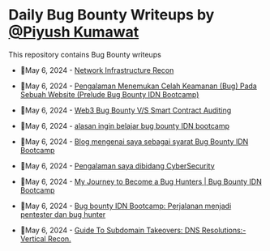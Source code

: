 # Daily Bug Bounty Writeups by [@Piyush Kumawat](https://twitter.com/piyush_supiy) 
This repository contains Bug Bounty writeups

<!-- BLOG-POST-LIST:START -->
 - 💯May 6, 2024 - [Network Infrastructure Recon](https://medium.com/@davidkarpinski1/network-infrastructure-recon-3d5741eec73b?source=rss------bug_bounty-5) 

 - 💯May 6, 2024 - [Pengalaman Menemukan Celah Keamanan &lpar;Bug&rpar; Pada Sebuah Website &lpar;Prelude Bug Bounty IDN Bootcamp&rpar;](https://medium.com/@nugrohoandyreza/pengalaman-menemukan-celah-keamanan-bug-pada-sebuah-website-prelude-bug-bounty-idn-bootcamp-7c4d6ad2af1f?source=rss------bug_bounty-5) 

 - 💯May 6, 2024 - [Web3 Bug Bounty V/S Smart Contract Auditing](https://securrtech.medium.com/web3-bug-bounty-v-s-smart-contract-auditing-94207960469d?source=rss------bug_bounty-5) 

 - 💯May 6, 2024 - [alasan ingin belajar bug bounty IDN bootcamp](https://medium.com/@ilhamsabana100/alasan-ingin-belajar-bug-bounty-idn-bootcamp-abf359e6a628?source=rss------bug_bounty-5) 

 - 💯May 6, 2024 - [Blog mengenai saya sebagai syarat Bug Bounty IDN Bootcamp](https://medium.com/@081335097475a/blog-mengenai-saya-sebagai-syarat-bug-bounty-idn-bootcamp-ba3a6d8cdf36?source=rss------bug_bounty-5) 

 - 💯May 6, 2024 - [Pengalaman saya dibidang CyberSecurity](https://medium.com/@ahmadfauzyhafidz/pengalaman-saya-dibidang-cybersecurity-6919e17302d8?source=rss------bug_bounty-5) 

 - 💯May 6, 2024 - [My Journey to Become a Bug Hunters | Bug Bounty IDN Bootcamp](https://wahyukiddies.medium.com/my-journey-to-become-a-bug-hunters-bug-bounty-idn-bootcamp-9cc04860c874?source=rss------bug_bounty-5) 

 - 💯May 6, 2024 - [Bug bounty IDN Bootcamp: Perjalanan menjadi pentester dan bug hunter](https://medium.com/@rizkiarifsaifudin/bug-bounty-idn-bootcamp-perjalanan-menjadi-pentester-dan-bug-hunter-bf4eee8b64f5?source=rss------bug_bounty-5) 

 - 💯May 6, 2024 - [Guide To Subdomain Takeovers: DNS Resolutions:-Vertical Recon.](https://hacktivistattacker.medium.com/dns-resolutions-guide-to-subdomain-takeovers-vertical-recon-9da92433e973?source=rss------bug_bounty-5) 
<!-- BLOG-POST-LIST:END -->
